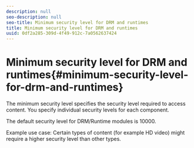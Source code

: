 ```yaml
---
description: null
seo-description: null
seo-title: Minimum security level for DRM and runtimes
title: Minimum security level for DRM and runtimes
uuid: 0df2a285-309d-4f49-912c-7a0562637424
---
```


# Minimum security level for DRM and runtimes{#minimum-security-level-for-drm-and-runtimes}

The minimum security level specifies the security level required to access content. You specify individual security levels for each component.

The default security level for DRM/Runtime modules is 10000.

Example use case: Certain types of content (for example HD video) might require a higher security level than other types. 
